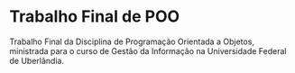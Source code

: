 # Trabalho Final de POO
 Trabalho Final da Disciplina de Programação Orientada a Objetos, ministrada para o curso de Gestão da Informação na Universidade Federal de Uberlândia.
